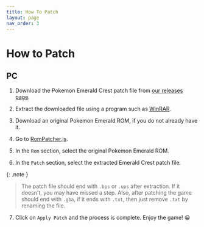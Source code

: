 ```yaml
---
title: How To Patch
layout: page
nav_order: 3
---
```


# How to Patch

## PC

1. Download the Pokemon Emerald Crest patch file from [our releases page](https://aaghatislive.github.io/RomHacksStudio/download.html).

2. Extract the downloaded file using a program such as [WinRAR](https://www.win-rar.com/download.html).

3. Download an original Pokemon Emerald ROM, if you do not already have it.

4. Go to [RomPatcher.js](https://www.marcrobledo.com/RomPatcher.js/).

5. In the `Rom` section, select the original Pokemon Emerald ROM.

6. In the `Patch` section, select the extracted Emerald Crest patch file.

{: .note }
> The patch file should end with `.bps` or `.ups` after extraction. If it doesn't, you may have missed a step. Also, after patching the game should end with `.gba`, if it ends with `.txt`, then just remove `.txt` by renaming the file.

7. Click on `Apply Patch` and the process is complete. Enjoy the game! 😀
